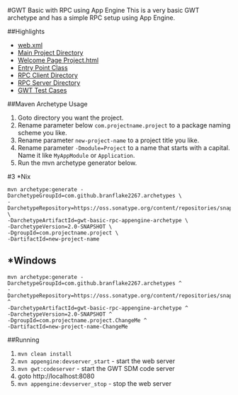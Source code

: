 #GWT Basic with RPC using App Engine
This is a very basic GWT archetype and has a simple RPC setup using App Engine.

##Highlights

* [web.xml](src/main/webapp/WEB-INF/web.xml)
* [Main Project Directory](src/main/java/org/gonevertical/project)
* [Welcome Page Project.html](src/main/webapp/Project.html)
* [Entry Point Class](src/main/java/org/gonevertical/project/client/ProjectEntryPoint.java)
* [RPC Client Directory](src/main/java/org/gonevertical/project/client/rpc)
* [RPC Server Directory](src/main/java/org/gonevertical/project/server/servlets/rpc)
* [GWT Test Cases](src/test/java/org/gonevertical/project/client)

##Maven Archetype Usage

1. Goto directory you want the project.
2. Rename parameter below `com.projectname.project` to a package naming scheme you like.
3. Rename parameter `new-project-name` to a project title you like.
4. Rename parameter `-Dmodule=Project` to a name that starts with a capital. Name it like `MyAppModule` or `Application`.
5. Run the mvn archetype generator below.


#3 *Nix
```
mvn archetype:generate -DarchetypeGroupId=com.github.branflake2267.archetypes \
-DarchetypeRepository=https://oss.sonatype.org/content/repositories/snapshots \
-DarchetypeArtifactId=gwt-basic-rpc-appengine-archetype \
-DarchetypeVersion=2.0-SNAPSHOT \
-DgroupId=com.projectname.project \
-DartifactId=new-project-name
```

## *Windows
```
mvn archetype:generate -DarchetypeGroupId=com.github.branflake2267.archetypes ^
-DarchetypeRepository=https://oss.sonatype.org/content/repositories/snapshots ^
-DarchetypeArtifactId=gwt-basic-rpc-appengine-archetype ^
-DarchetypeVersion=2.0-SNAPSHOT ^
-DgroupId=com.projectname.project.ChangeMe ^
-DartifactId=new-project-name-ChangeMe
```

##Running
1. `mvn clean install`
2. `mvn appengine:devserver_start` - start the web server
3. `mvn gwt:codeserver` - start the GWT SDM code server
4. goto http://localhost:8080 
5. `mvn appengine:devserver_stop` - stop the web server

